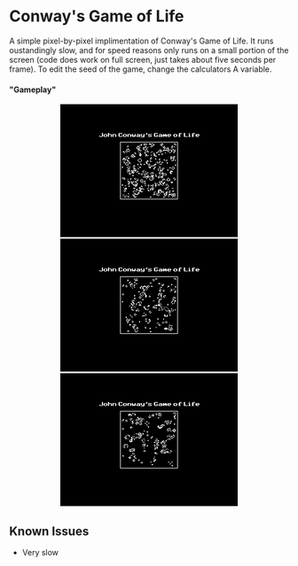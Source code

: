 # Conway's Game of Life
A simple pixel-by-pixel implimentation of Conway's Game of Life. It runs oustandingly slow, and for speed reasons only runs on a small portion of the screen (code does work on full screen, just takes about five seconds per frame). To edit the seed of the game, change the calculators A variable.
#### "Gameplay"
<center><img src="https://raw.githubusercontent.com/iBrushC/ti-open-arcade/main/ti84_conway/media/screenshot1.png"  alt="Gameplay"></center>
<center><img src="https://raw.githubusercontent.com/iBrushC/ti-open-arcade/main/ti84_conway/media/screenshot2.png"  alt="Lose screen"></center>
<center><img src="https://raw.githubusercontent.com/iBrushC/ti-open-arcade/main/ti84_conway/media/screenshot3.png" alt="Win screen" width="320" height="240" ></center>

## Known Issues
- Very slow
